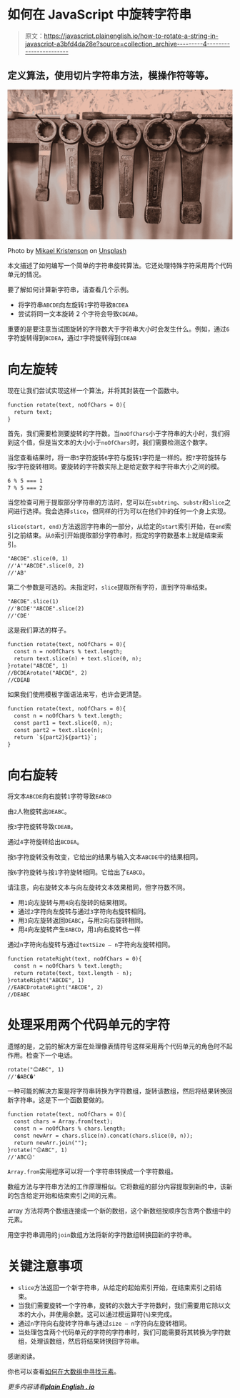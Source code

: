 # 如何在 JavaScript 中旋转字符串

> 原文：<https://javascript.plainenglish.io/how-to-rotate-a-string-in-javascript-a3bfd4da28e?source=collection_archive---------4----------------------->

## 定义算法，使用切片字符串方法，模操作符等等。

![](img/65969e374626ac77cc570cdd7e4de045.png)

Photo by [Mikael Kristenson](https://unsplash.com/@mikael_k?utm_source=unsplash&utm_medium=referral&utm_content=creditCopyText) on [Unsplash](https://unsplash.com/s/photos/rotate-tool?utm_source=unsplash&utm_medium=referral&utm_content=creditCopyText)

本文描述了如何编写一个简单的字符串旋转算法。它还处理特殊字符采用两个代码单元的情况。

要了解如何计算新字符串，请查看几个示例。

*   将字符串`ABCDE`向左旋转`1`字符导致`BCDEA`
*   尝试将同一文本旋转 2 个字符会导致`CDEAB`。

重要的是要注意当试图旋转的字符数大于字符串大小时会发生什么。例如，通过`6`字符旋转得到`BCDEA`，通过`7`字符旋转得到`CDEAB`

# 向左旋转

现在让我们尝试实现这样一个算法，并将其封装在一个函数中。

```
function rotate(text, noOfChars = 0){
  return text;
}
```

首先，我们需要检测要旋转的字符数。当`noOfChars`小于字符串的大小时，我们得到这个值，但是当文本的大小小于`noOfChars`时，我们需要检测这个数字。

当您查看结果时，将一串`5`字符旋转`6`字符与旋转`1`字符是一样的。按`7`字符旋转与按`2`字符旋转相同。要旋转的字符数实际上是给定数字和字符串大小之间的模。

```
6 % 5 === 1
7 % 5 === 2
```

当您检查可用于提取部分字符串的方法时，您可以在`subtring`、`substr`和`slice`之间进行选择。我会选择`slice`，但同样的行为可以在他们中的任何一个身上实现。

`slice(start, end)`方法返回字符串的一部分，从给定的`start`索引开始，在`end`索引之前结束。从`0`索引开始提取部分字符串时，指定的字符数基本上就是结束索引。

```
"ABCDE".slice(0, 1)
//'A'"ABCDE".slice(0, 2)
//'AB'
```

第二个参数是可选的。未指定时，`slice`提取所有字符，直到字符串结束。

```
"ABCDE".slice(1)
//'BCDE'"ABCDE".slice(2)
//'CDE'
```

这是我们算法的样子。

```
function rotate(text, noOfChars = 0){
  const n = noOfChars % text.length;
  return text.slice(n) + text.slice(0, n); 
}rotate("ABCDE", 1)
//BCDEArotate("ABCDE", 2)
//CDEAB
```

如果我们使用模板字面语法来写，也许会更清楚。

```
function rotate(text, noOfChars = 0){
  const n = noOfChars % text.length;
  const part1 = text.slice(0, n);
  const part2 = text.slice(n);
  return `${part2}${part1}`;
}
```

# 向右旋转

将文本`ABCDE`向右旋转`1`字符导致`EABCD`

由`2`人物旋转出`DEABC`。

按`3`字符旋转导致`CDEAB`。

通过`4`字符旋转给出`BCDEA`。

按`5`字符旋转没有改变，它给出的结果与输入文本`ABCDE`中的结果相同。

按`6`字符旋转与按`1`字符旋转相同。它给出了`EABCD`。

请注意，向右旋转文本与向左旋转文本效果相同，但字符数不同。

*   用`1`向左旋转与用`4`向右旋转的结果相同。
*   通过`2`字符向左旋转与通过`3`字符向右旋转相同。
*   用`3`向左旋转返回`DEABC`，与用`2`向右旋转相同。
*   用`4`向左旋转产生`EABCD`，用`1`向右旋转也一样

通过`n`字符向右旋转与通过`textSize — n`字符向左旋转相同。

```
function rotateRight(text, noOfChars = 0){
  const n = noOfChars % text.length;
  return rotate(text, text.length - n);
}rotateRight("ABCDE", 1)
//EABCDrotateRight("ABCDE", 2)
//DEABC
```

# 处理采用两个代码单元的字符

遗憾的是，之前的解决方案在处理像表情符号这样采用两个代码单元的角色时不起作用。检查下一个电话。

```
rotate("😐ABC", 1)
//'�ABC�'
```

一种可能的解决方案是将字符串转换为字符数组，旋转该数组，然后将结果转换回新字符串。这是下一个函数要做的。

```
function rotate(text, noOfChars = 0){
  const chars = Array.from(text);
  const n = noOfChars % chars.length;
  const newArr = chars.slice(n).concat(chars.slice(0, n));
  return newArr.join("");
}rotate("😐ABC", 1)
//'ABC😐'
```

`Array.from`实用程序可以将一个字符串转换成一个字符数组。

数组方法与字符串方法的工作原理相似。它将数组的部分内容提取到新的中，该新的包含给定开始和结束索引之间的元素。

array 方法将两个数组连接成一个新的数组，这个新数组按顺序包含两个数组中的元素。

用空字符串调用的`join`数组方法将新的字符数组转换回新的字符串。

# 关键注意事项

*   `slice`方法返回一个新字符串，从给定的起始索引开始，在结束索引之前结束。
*   当我们需要旋转一个字符串，旋转的次数大于字符数时，我们需要用它除以文本的大小，并使用余数。这可以通过模运算符(`%`)来完成。
*   通过`n`字符向右旋转字符串与通过`size — n`字符向左旋转相同。
*   当处理包含两个代码单元的字符的字符串时，我们可能需要将其转换为字符数组，处理该数组，然后将结果转换回字符串。

感谢阅读。

你也可以查看[如何在大数组中寻找元素](https://medium.com/programming-essentials/how-to-find-elements-in-large-arrays-6f337a00b216)。

*更多内容请看*[***plain English . io***](http://plainenglish.io/)